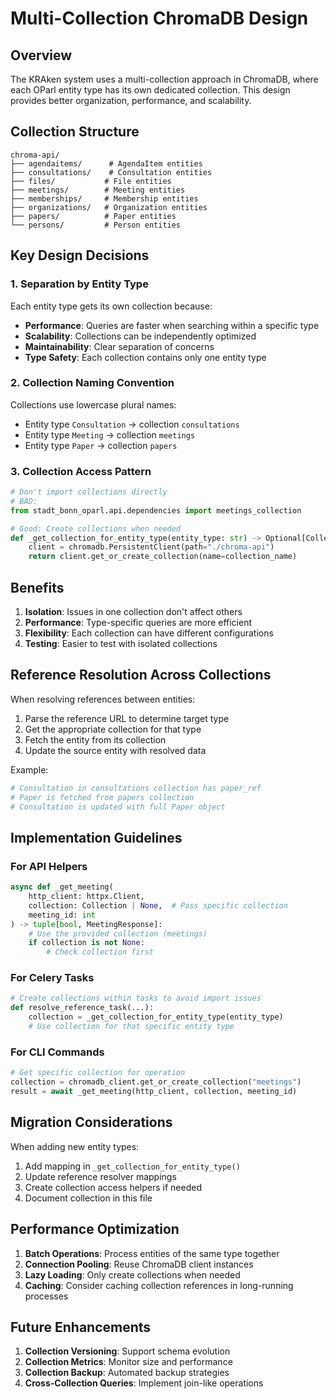# Multi-Collection ChromaDB Design

## Overview

The KRAken system uses a multi-collection approach in ChromaDB, where each OParl entity type has its own dedicated collection. This design provides better organization, performance, and scalability.

## Collection Structure

```
chroma-api/
├── agendaitems/      # AgendaItem entities
├── consultations/    # Consultation entities  
├── files/           # File entities
├── meetings/        # Meeting entities
├── memberships/     # Membership entities
├── organizations/   # Organization entities
├── papers/          # Paper entities
└── persons/         # Person entities
```

## Key Design Decisions

### 1. Separation by Entity Type

Each entity type gets its own collection because:
- **Performance**: Queries are faster when searching within a specific type
- **Scalability**: Collections can be independently optimized
- **Maintainability**: Clear separation of concerns
- **Type Safety**: Each collection contains only one entity type

### 2. Collection Naming Convention

Collections use lowercase plural names:
- Entity type `Consultation` → collection `consultations`
- Entity type `Meeting` → collection `meetings`
- Entity type `Paper` → collection `papers`

### 3. Collection Access Pattern

```python
# Don't import collections directly
# BAD:
from stadt_bonn_oparl.api.dependencies import meetings_collection

# Good: Create collections when needed
def _get_collection_for_entity_type(entity_type: str) -> Optional[Collection]:
    client = chromadb.PersistentClient(path="./chroma-api")
    return client.get_or_create_collection(name=collection_name)
```

## Benefits

1. **Isolation**: Issues in one collection don't affect others
2. **Performance**: Type-specific queries are more efficient
3. **Flexibility**: Each collection can have different configurations
4. **Testing**: Easier to test with isolated collections

## Reference Resolution Across Collections

When resolving references between entities:

1. Parse the reference URL to determine target type
2. Get the appropriate collection for that type
3. Fetch the entity from its collection
4. Update the source entity with resolved data

Example:
```python
# Consultation in consultations collection has paper_ref
# Paper is fetched from papers collection
# Consultation is updated with full Paper object
```

## Implementation Guidelines

### For API Helpers

```python
async def _get_meeting(
    http_client: httpx.Client, 
    collection: Collection | None,  # Pass specific collection
    meeting_id: int
) -> tuple[bool, MeetingResponse]:
    # Use the provided collection (meetings)
    if collection is not None:
        # Check collection first
```

### For Celery Tasks

```python
# Create collections within tasks to avoid import issues
def resolve_reference_task(...):
    collection = _get_collection_for_entity_type(entity_type)
    # Use collection for that specific entity type
```

### For CLI Commands

```python
# Get specific collection for operation
collection = chromadb_client.get_or_create_collection("meetings")
result = await _get_meeting(http_client, collection, meeting_id)
```

## Migration Considerations

When adding new entity types:
1. Add mapping in `_get_collection_for_entity_type()`
2. Update reference resolver mappings
3. Create collection access helpers if needed
4. Document collection in this file

## Performance Optimization

1. **Batch Operations**: Process entities of the same type together
2. **Connection Pooling**: Reuse ChromaDB client instances
3. **Lazy Loading**: Only create collections when needed
4. **Caching**: Consider caching collection references in long-running processes

## Future Enhancements

1. **Collection Versioning**: Support schema evolution
2. **Collection Metrics**: Monitor size and performance
3. **Collection Backup**: Automated backup strategies
4. **Cross-Collection Queries**: Implement join-like operations